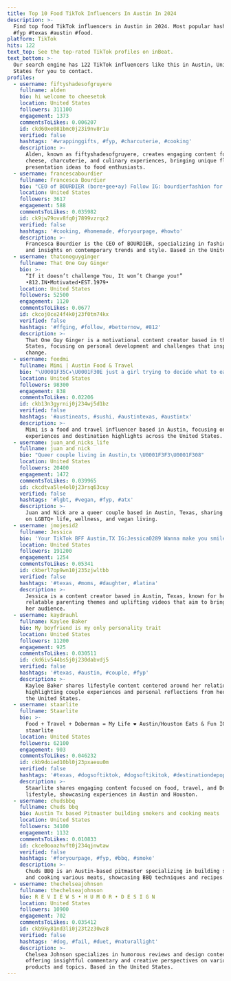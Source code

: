 ```yaml
---
title: Top 10 Food TikTok Influencers In Austin In 2024
description: >-
  Find top food TikTok influencers in Austin in 2024. Most popular hashtags:
  #fyp #texas #austin #food.
platform: TikTok
hits: 122
text_top: See the top-rated TikTok profiles on inBeat.
text_bottom: >-
  Our search engine has 122 TikTok influencers like this in Austin, United
  States for you to contact.
profiles:
  - username: fiftyshadesofgruyere
    fullname: alden
    bio: hi welcome to cheesetok
    location: United States
    followers: 311100
    engagement: 1373
    commentsToLikes: 0.006207
    id: ckd60xe081bmc0j23i9nv8r1u
    verified: false
    hashtags: '#wrappinggifts, #fyp, #charcuterie, #cooking'
    description: >-
      Alden, known as fiftyshadesofgruyere, creates engaging content focused on
      cheese, charcuterie, and culinary experiences, bringing unique flavors and
      presentation ideas to food enthusiasts.
  - username: francescabourdier
    fullname: Francesca Bourdier
    bio: "CEO of BOURDIER (bore•gee•ay) Follow IG: bourdierfashion for updates! \U0001F49E"
    location: United States
    followers: 3617
    engagement: 588
    commentsToLikes: 0.035982
    id: ck9jw79ovv8fq0j7899vzrqc2
    verified: false
    hashtags: '#cooking, #homemade, #foryourpage, #howto'
    description: >-
      Francesca Bourdier is the CEO of BOURDIER, specializing in fashion updates
      and insights on contemporary trends and style. Based in the United States.
  - username: thatoneguyginger
    fullname: That One Guy Ginger
    bio: >-
      “If it doesn’t challenge You, It won’t Change you!”
      •812.IN•Motivated•EST.1979•
    location: United States
    followers: 52500
    engagement: 1120
    commentsToLikes: 0.0677
    id: ckcoj0ce24f4k0j23f0tm74kx
    verified: false
    hashtags: '#ffging, #follow, #betternow, #812'
    description: >-
      That One Guy Ginger is a motivational content creator based in the United
      States, focusing on personal development and challenges that inspire
      change.
  - username: feedmi
    fullname: Mimi | Austin Food & Travel
    bio: "\U0001F35C✈️\U0001F30E just a girl trying to decide what to eat willyoufeedmi@gmail.com"
    location: United States
    followers: 98300
    engagement: 838
    commentsToLikes: 0.02206
    id: ckb13n3gyrnij0j234wj5d1bz
    verified: false
    hashtags: '#austineats, #sushi, #austintexas, #austintx'
    description: >-
      Mimi is a food and travel influencer based in Austin, focusing on culinary
      experiences and destination highlights across the United States.
  - username: juan_and_nicks_life
    fullname: juan and nick
    bio: "Queer couple living in Austin,tx \U0001F3F3️‍\U0001F308"
    location: United States
    followers: 20400
    engagement: 1472
    commentsToLikes: 0.039965
    id: ckcdtva5le4ol0j23rsq63cuy
    verified: false
    hashtags: '#lgbt, #vegan, #fyp, #atx'
    description: >-
      Juan and Nick are a queer couple based in Austin, Texas, sharing insights
      on LGBTQ+ life, wellness, and vegan living.
  - username: jmojesid2
    fullname: Jessica
    bio: 'Your TikTok BFF Austin,TX IG:Jessica0289 Wanna make you smile!'
    location: United States
    followers: 191200
    engagement: 1254
    commentsToLikes: 0.05341
    id: ckberl7op9wn10j235zjwltbb
    verified: false
    hashtags: '#texas, #moms, #daughter, #latina'
    description: >-
      Jessica is a content creator based in Austin, Texas, known for her
      relatable parenting themes and uplifting videos that aim to bring joy to
      her audience.
  - username: kaydrauhl
    fullname: Kaylee Baker
    bio: My boyfriend is my only personality trait
    location: United States
    followers: 11200
    engagement: 925
    commentsToLikes: 0.030511
    id: ckd6iv544bs5j0j230dabvdj5
    verified: false
    hashtags: '#texas, #austin, #couple, #fyp'
    description: >-
      Kaylee Baker shares lifestyle content centered around her relationship,
      highlighting couple experiences and personal reflections from her life in
      the United States.
  - username: staarlite
    fullname: Staarlite
    bio: >-
      Food + Travel + Doberman = My Life ❤️ Austin/Houston Eats & Fun IG:
      staarlite
    location: United States
    followers: 62100
    engagement: 903
    commentsToLikes: 0.046232
    id: ckb9doied10bl0j23pxaeuu0m
    verified: false
    hashtags: '#texas, #dogsoftiktok, #dogsoftikitok, #destinationdepop'
    description: >-
      Staarlite shares engaging content focused on food, travel, and Doberman
      lifestyle, showcasing experiences in Austin and Houston.
  - username: chudsbbq
    fullname: Chuds bbq
    bio: Austin Tx based Pitmaster building smokers and cooking meats
    location: United States
    followers: 34100
    engagement: 1132
    commentsToLikes: 0.010833
    id: ckce0ooazhvft0j234qjnwtaw
    verified: false
    hashtags: '#foryourpage, #fyp, #bbq, #smoke'
    description: >-
      Chuds BBQ is an Austin-based pitmaster specializing in building smokers
      and cooking various meats, showcasing BBQ techniques and recipes.
  - username: thechelseajohnson
    fullname: thechelseajohnson
    bio: R E V I E W S • H U M O R • D E S I G N
    location: United States
    followers: 10900
    engagement: 702
    commentsToLikes: 0.035412
    id: ckb9ky81nd3li0j23t2z30wz8
    verified: false
    hashtags: '#dog, #fail, #duet, #naturallight'
    description: >-
      Chelsea Johnson specializes in humorous reviews and design content,
      offering insightful commentary and creative perspectives on various
      products and topics. Based in the United States.
---
```


